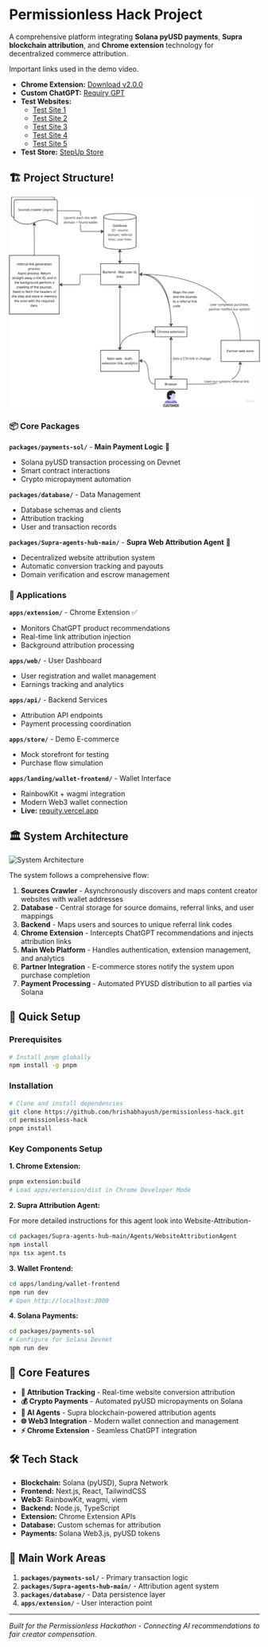 # Permissionless Hack Project

A comprehensive platform integrating **Solana pyUSD payments**, **Supra blockchain attribution**, and **Chrome extension** technology for decentralized commerce attribution.

Important links used in the demo video.
- **Chrome Extension:** [Download v2.0.0](https://github.com/hrishabhayush/permissionless-hack/releases/download/v2.00.0/requity.zip)
- **Custom ChatGPT:** [Requiry GPT](https://chatgpt.com/g/g-6859f22c8c9c8191b8562345848b3c49-requity)
- **Test Websites:**
  - [Test Site 1](https://website1.orbiter.website/)
  - [Test Site 2](https://website2.orbiter.website/)
  - [Test Site 3](https://website3.orbiter.website/)
  - [Test Site 4](https://website4.orbiter.website/)
  - [Test Site 5](https://website5.orbiter.website/)
- **Test Store:** [StepUp Store](https://stepup.orbiter.website/)
## 🏗️ Project Structure!

![System Overview](https://github.com/hrishabhayush/permissionless-hack/blob/main/photo_2025-06-23_21-48-41.jpg)

### 📦 Core Packages

**`packages/payments-sol/`** - **Main Payment Logic** 🚀
- Solana pyUSD transaction processing on Devnet
- Smart contract interactions
- Crypto micropayment automation

**`packages/database/`** - Data Management
- Database schemas and clients
- Attribution tracking
- User and transaction records

**`packages/Supra-agents-hub-main/`** - **Supra Web Attribution Agent** 🤖
- Decentralized website attribution system
- Automatic conversion tracking and payouts
- Domain verification and escrow management

### 🚀 Applications

**`apps/extension/`** - Chrome Extension ✅
- Monitors ChatGPT product recommendations
- Real-time link attribution injection
- Background attribution processing

**`apps/web/`** - User Dashboard
- User registration and wallet management
- Earnings tracking and analytics

**`apps/api/`** - Backend Services
- Attribution API endpoints
- Payment processing coordination

**`apps/store/`** - Demo E-commerce
- Mock storefront for testing
- Purchase flow simulation

**`apps/landing/wallet-frontend/`** - Wallet Interface
- RainbowKit + wagmi integration
- Modern Web3 wallet connection
- **Live:** [requity.vercel.app](https://requity.vercel.app)

## 🏛️ System Architecture

![System Architecture](./system-architecture.png)

The system follows a comprehensive flow:

1. **Sources Crawler** - Asynchronously discovers and maps content creator websites with wallet addresses
2. **Database** - Central storage for source domains, referral links, and user mappings  
3. **Backend** - Maps users and sources to unique referral link codes
4. **Chrome Extension** - Intercepts ChatGPT recommendations and injects attribution links
5. **Main Web Platform** - Handles authentication, extension management, and analytics
6. **Partner Integration** - E-commerce stores notify the system upon purchase completion
7. **Payment Processing** - Automated PYUSD distribution to all parties via Solana

## 🔧 Quick Setup

### Prerequisites
```bash
# Install pnpm globally
npm install -g pnpm
```

### Installation
```bash
# Clone and install dependencies
git clone https://github.com/hrishabhayush/permissionless-hack.git
cd permissionless-hack
pnpm install
```

### Key Components Setup

**1. Chrome Extension:**
```bash
pnpm extension:build
# Load apps/extension/dist in Chrome Developer Mode
```

**2. Supra Attribution Agent:**

For more detailed instructions for this agent look into Website-Attribution-
```bash
cd packages/Supra-agents-hub-main/Agents/WebsiteAttributionAgent
npm install
npx tsx agent.ts
```

**3. Wallet Frontend:**
```bash
cd apps/landing/wallet-frontend
npm run dev
# Open http://localhost:3000
```

**4. Solana Payments:**
```bash
cd packages/payments-sol
# Configure for Solana Devnet
npm run dev
```

## 🎯 Core Features

- **🔗 Attribution Tracking** - Real-time website conversion attribution
- **💰 Crypto Payments** - Automated pyUSD micropayments on Solana
- **🤖 AI Agents** - Supra blockchain-powered attribution agents
- **🌐 Web3 Integration** - Modern wallet connection and management
- **⚡ Chrome Extension** - Seamless ChatGPT integration

## 🛠️ Tech Stack

- **Blockchain:** Solana (pyUSD), Supra Network
- **Frontend:** Next.js, React, TailwindCSS
- **Web3:** RainbowKit, wagmi, viem
- **Backend:** Node.js, TypeScript
- **Extension:** Chrome Extension APIs
- **Database:** Custom schemas for attribution
- **Payments:** Solana Web3.js, pyUSD tokens

## 🚀 Main Work Areas

1. **`packages/payments-sol/`** - Primary transaction logic
2. **`packages/Supra-agents-hub-main/`** - Attribution agent system  
3. **`packages/database/`** - Data persistence layer
4. **`apps/extension/`** - User interaction point

---

*Built for the Permissionless Hackathon - Connecting AI recommendations to fair creator compensation.*